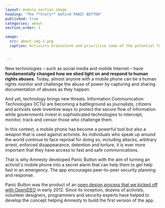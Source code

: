 ```yaml
---
layout: module_section_image
heading: "The **Story** behind PANIC BUTTON"
published: true
categories: about
section_order: 1

image: 
  src: about-img-1.png
  caption: Activists brainstorm and prioritise some of the potential features for ‘Panic Button’ in an open design workshop in Nairobi. © Amnesty International


---
```


New technologies – such as social media and mobile Internet – have **fundamentally changed how we shed light on and respond to human rights abuses.** Today, almost anyone with a mobile phone can be a human rights monitor and challenge the abuse of power by capturing and sharing documentation of abuses as they happen.

And yet, technology brings new threats. Information Communication Technologies (ICTs) are becoming a battleground as journalists, citizens and  activists seek inventive ways to protect the secure flow of information while governments invest in sophisticated technologies to intercept, monitor,  track and censor those who challenge them.

In this context, a mobile phone has become a powerful tool but also a weapon that is used against activists. As individuals who speak up around the world continue to face reprisal for doing so, including attacks, arbitrary arrest, enforced disappearance, detention and torture, it is ever more important that they have access to fast and safe communications.

That is why Amnesty developed Panic Button with the aim of turning an activist's mobile phone into a secret alarm that can help them to get help fast in an emergency. The app encourages peer-to-peer security planning and response.

Panic Button was the product of an [open design process that we kicked off with OpenIDEO](http://somewhere) in early 2012. Since its inception, dozens of activists, volunteer designers, programmers and security experts have helped to develop the concept helping Amnesty to build the first version of the app. 

